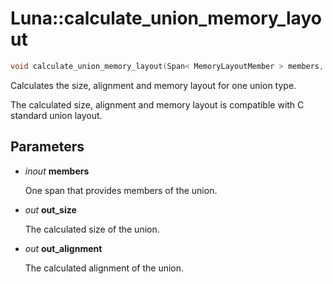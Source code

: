 # Luna::calculate_union_memory_layout

```c++
void calculate_union_memory_layout(Span< MemoryLayoutMember > members, usize &out_size, usize &out_alignment)
```

Calculates the size, alignment and memory layout for one union type. 

The calculated size, alignment and memory layout is compatible with C standard union layout. 

## Parameters
* *inout* **members**

    One span that provides members of the union. 

* *out* **out_size**

    The calculated size of the union. 

* *out* **out_alignment**

    The calculated alignment of the union. 

